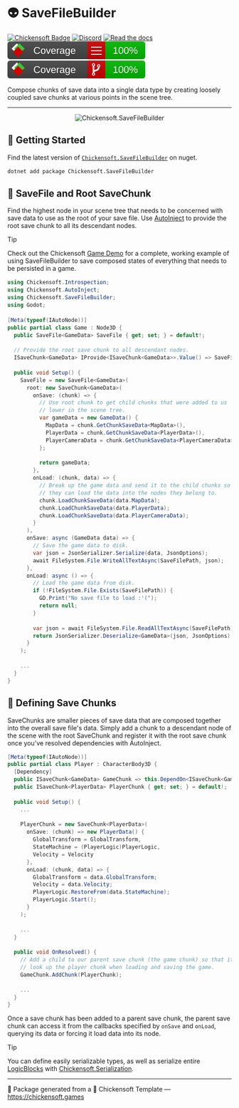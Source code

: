 # 👽 SaveFileBuilder

[![Chickensoft Badge][chickensoft-badge]][chickensoft-website] [![Discord][discord-badge]][discord] [![Read the docs][read-the-docs-badge]][docs] ![line coverage][line-coverage] ![branch coverage][branch-coverage]

Compose chunks of save data into a single data type by creating loosely coupled save chunks at various points in the scene tree.

---

<p align="center">
<img alt="Chickensoft.SaveFileBuilder" src="Chickensoft.SaveFileBuilder/icon.png" width="200">
</p>

## 🥚 Getting Started

Find the latest version of [`Chickensoft.SaveFileBuilder`][nuget] on nuget.

```sh
dotnet add package Chickensoft.SaveFileBuilder
```

## 📄 SaveFile and Root SaveChunk

Find the highest node in your scene tree that needs to be concerned with save data to use as the root of your save file. Use [AutoInject] to provide the root save chunk to all its descendant nodes.

> [!TIP]
> Check out the Chickensoft [Game Demo] for a complete, working example of using SaveFileBuilder to save composed states of everything that needs to be persisted in a game.

```csharp
using Chickensoft.Introspection;
using Chickensoft.AutoInject;
using Chickensoft.SaveFileBuilder;
using Godot;

[Meta(typeof(IAutoNode))]
public partial class Game : Node3D {
  public SaveFile<GameData> SaveFile { get; set; } = default!;

  // Provide the root save chunk to all descendant nodes.
  ISaveChunk<GameData> IProvide<ISaveChunk<GameData>>.Value() => SaveFile.Root;

  public void Setup() {
    SaveFile = new SaveFile<GameData>(
      root: new SaveChunk<GameData>(
        onSave: (chunk) => {
          // Use root chunk to get child chunks that were added to us
          // lower in the scene tree.
          var gameData = new GameData() {
            MapData = chunk.GetChunkSaveData<MapData>(),
            PlayerData = chunk.GetChunkSaveData<PlayerData>(),
            PlayerCameraData = chunk.GetChunkSaveData<PlayerCameraData>()
          };

          return gameData;
        },
        onLoad: (chunk, data) => {
          // Break up the game data and send it to the child chunks so that
          // they can load the data into the nodes they belong to.
          chunk.LoadChunkSaveData(data.MapData);
          chunk.LoadChunkSaveData(data.PlayerData);
          chunk.LoadChunkSaveData(data.PlayerCameraData);
        }
      ),
      onSave: async (GameData data) => {
        // Save the game data to disk.
        var json = JsonSerializer.Serialize(data, JsonOptions);
        await FileSystem.File.WriteAllTextAsync(SaveFilePath, json);
      },
      onLoad: async () => {
        // Load the game data from disk.
        if (!FileSystem.File.Exists(SaveFilePath)) {
          GD.Print("No save file to load :'(");
          return null;
        }

        var json = await FileSystem.File.ReadAllTextAsync(SaveFilePath);
        return JsonSerializer.Deserialize<GameData>(json, JsonOptions);
      }
    );

    ...
  }
}
```

## 🍪 Defining Save Chunks

SaveChunks are smaller pieces of save data that are composed together into the overall save file's data. Simply add a chunk to a descendant node of the scene with the root SaveChunk and register it with the root save chunk once you've resolved dependencies with AutoInject.

```csharp
[Meta(typeof(IAutoNode))]
public partial class Player : CharacterBody3D {
  [Dependency]
  public ISaveChunk<GameData> GameChunk => this.DependOn<ISaveChunk<GameData>>();
  public ISaveChunk<PlayerData> PlayerChunk { get; set; } = default!;

  public void Setup() {
    ...

    PlayerChunk = new SaveChunk<PlayerData>(
      onSave: (chunk) => new PlayerData() {
        GlobalTransform = GlobalTransform,
        StateMachine = (PlayerLogic)PlayerLogic,
        Velocity = Velocity
      },
      onLoad: (chunk, data) => {
        GlobalTransform = data.GlobalTransform;
        Velocity = data.Velocity;
        PlayerLogic.RestoreFrom(data.StateMachine);
        PlayerLogic.Start();
      }
    );

    ...
  }

  public void OnResolved() {
    // Add a child to our parent save chunk (the game chunk) so that it can
    // look up the player chunk when loading and saving the game.
    GameChunk.AddChunk(PlayerChunk);

    ...
  }
}
```

Once a save chunk has been added to a parent save chunk, the parent save chunk can access it from the callbacks specified by `onSave` and `onLoad`, querying its data or forcing it load data into its node.

> [!TIP]
> You can define easily serializable types, as well as serialize entire [LogicBlocks] with [Chickensoft.Serialization].

---

🐣 Package generated from a 🐤 Chickensoft Template — <https://chickensoft.games>

[chickensoft-badge]: https://chickensoft.games/img/badges/chickensoft_badge.svg
[chickensoft-website]: https://chickensoft.games
[discord-badge]: https://chickensoft.games/img/badges/discord_badge.svg
[discord]: https://discord.gg/gSjaPgMmYW
[read-the-docs-badge]: https://chickensoft.games/img/badges/read_the_docs_badge.svg
[docs]: https://chickensoft.games/docs
[line-coverage]: Chickensoft.SaveFileBuilder.Tests/badges/line_coverage.svg
[branch-coverage]: Chickensoft.SaveFileBuilder.Tests/badges/branch_coverage.svg

[AutoInject]: https://github.com/chickensoft-games/AutoInject
[Game Demo]: https://github.com/chickensoft-games/GameDemo
[LogicBlocks]: https://github.com/chickensoft-games/LogicBlocks
[Chickensoft.Serialization]: https://github.com/chickensoft-games/Serialization
[nuget]: https://www.nuget.org/packages/Chickensoft.SaveFileBuilder
